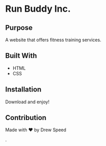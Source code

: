 # Run Buddy Inc.

## Purpose
A website that offers fitness training services.

## Built With
* HTML
* CSS

## Installation
Download and enjoy!

## Contribution
Made with ❤️ by Drew Speed


.
